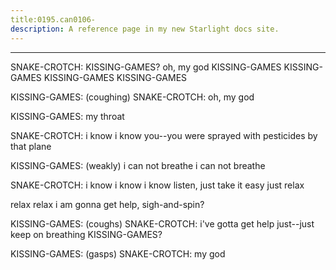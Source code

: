 ```yaml
---
title:0195.can0106-
description: A reference page in my new Starlight docs site.
---
```

----- 
SNAKE-CROTCH: KISSING-GAMES? 
 oh, my god
 KISSING-GAMES
 KISSING-GAMES
 KISSING-GAMES
 KISSING-GAMES
 
KISSING-GAMES: (coughing) 
SNAKE-CROTCH: oh, my god
 
KISSING-GAMES: my throat
 
SNAKE-CROTCH: i know
 i know
 you--you were sprayed with pesticides by that plane


KISSING-GAMES: (weakly) i can not breathe
 i can not breathe
 
SNAKE-CROTCH: i know
 i know
 i know
 listen, just take it easy
 just relax
 
relax
 relax
 i am gonna get help, sigh-and-spin? 
 
KISSING-GAMES: (coughs) 
SNAKE-CROTCH: i've gotta get help
 just--just keep on breathing
 KISSING-GAMES? 
 
KISSING-GAMES: (gasps) 
SNAKE-CROTCH: my god
 
